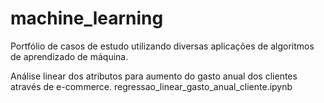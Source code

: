 # machine_learning
Portfólio de casos de estudo utilizando diversas aplicações de algoritmos de aprendizado de máquina.

Análise linear dos atributos para aumento do gasto anual dos clientes através de e-commerce.
regressao_linear_gasto_anual_cliente.ipynb

